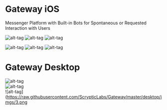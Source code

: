 # Gateway iOS
Messenger Platform with Built-in Bots for Spontaneous or Requested Interaction with Users  
 
  ![alt-tag](https://raw.githubusercontent.com/ScrypticLabs/Gateway/master/ios/imgs/6.png)  ![alt-tag](https://raw.githubusercontent.com/ScrypticLabs/Gateway/master/ios/imgs/7.png)  ![alt-tag](https://raw.githubusercontent.com/ScrypticLabs/Gateway/master/ios/imgs/8.png)
 
 ![alt-tag](https://raw.githubusercontent.com/ScrypticLabs/Gateway/master/ios/imgs/1.png)  ![alt-tag](https://raw.githubusercontent.com/ScrypticLabs/Gateway/master/ios/imgs/2.png)  ![alt-tag](https://raw.githubusercontent.com/ScrypticLabs/Gateway/master/ios/imgs/3.png)

# Gateway Desktop

  ![alt-tag](https://raw.githubusercontent.com/ScrypticLabs/Gateway/master/desktop/imgs/1.png)  
  ![alt-tag](https://raw.githubusercontent.com/ScrypticLabs/Gateway/master/desktop/imgs/2.png)  
  ![alt-tag](https://raw.githubusercontent.com/ScrypticLabs/Gateway/master/desktop/imgs/3.png
